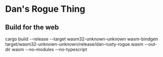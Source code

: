 # Dan's Rogue Thing

## Build for the web

cargo build --release --target wasm32-unknown-unknown
wasm-bindgen target/wasm32-unknown-unknown/release/dan-rusty-rogue.wasm --out-dir wasm --no-modules --no-typescript
